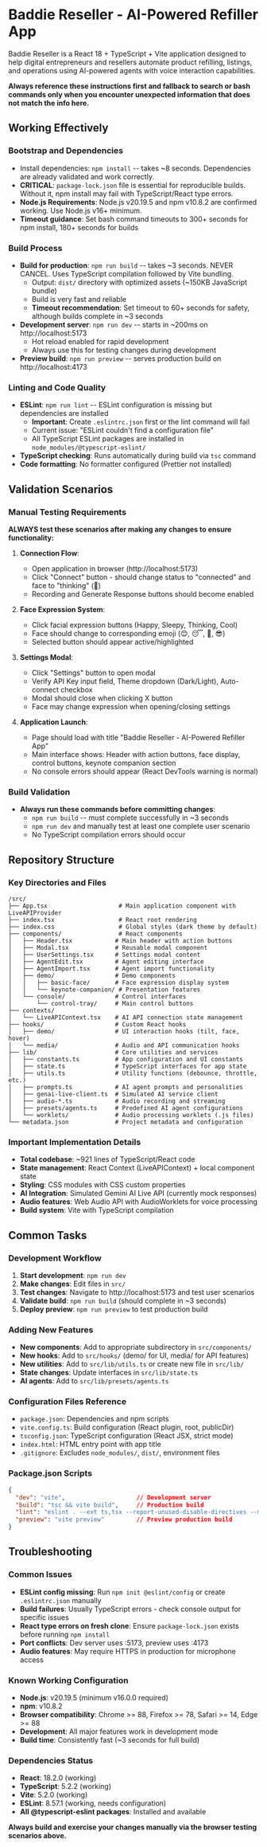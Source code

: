 # Baddie Reseller - AI-Powered Refiller App

Baddie Reseller is a React 18 + TypeScript + Vite application designed to help digital entrepreneurs and resellers automate product refilling, listings, and operations using AI-powered agents with voice interaction capabilities.

**Always reference these instructions first and fallback to search or bash commands only when you encounter unexpected information that does not match the info here.**

## Working Effectively

### Bootstrap and Dependencies
- Install dependencies: `npm install` -- takes ~8 seconds. Dependencies are already validated and work correctly.
- **CRITICAL**: `package-lock.json` file is essential for reproducible builds. Without it, npm install may fail with TypeScript/React type errors.
- **Node.js Requirements**: Node.js v20.19.5 and npm v10.8.2 are confirmed working. Use Node.js v16+ minimum.
- **Timeout guidance**: Set bash command timeouts to 300+ seconds for npm install, 180+ seconds for builds

### Build Process
- **Build for production**: `npm run build` -- takes ~3 seconds. NEVER CANCEL. Uses TypeScript compilation followed by Vite bundling.
  - Output: `dist/` directory with optimized assets (~150KB JavaScript bundle)
  - Build is very fast and reliable
  - **Timeout recommendation**: Set timeout to 60+ seconds for safety, although builds complete in ~3 seconds
- **Development server**: `npm run dev` -- starts in ~200ms on http://localhost:5173
  - Hot reload enabled for rapid development
  - Always use this for testing changes during development
- **Preview build**: `npm run preview` -- serves production build on http://localhost:4173

### Linting and Code Quality
- **ESLint**: `npm run lint` -- ESLint configuration is missing but dependencies are installed
  - **Important**: Create `.eslintrc.json` first or the lint command will fail
  - Current issue: "ESLint couldn't find a configuration file"
  - All TypeScript ESLint packages are installed in `node_modules/@typescript-eslint/`
- **TypeScript checking**: Runs automatically during build via `tsc` command
- **Code formatting**: No formatter configured (Prettier not installed)

## Validation Scenarios

### Manual Testing Requirements
**ALWAYS test these scenarios after making any changes to ensure functionality:**

1. **Connection Flow**:
   - Open application in browser (http://localhost:5173)
   - Click "Connect" button - should change status to "connected" and face to "thinking" (🤔)
   - Recording and Generate Response buttons should become enabled

2. **Face Expression System**:
   - Click facial expression buttons (Happy, Sleepy, Thinking, Cool)
   - Face should change to corresponding emoji (😊, 😴, 🤔, 😎)
   - Selected button should appear active/highlighted

3. **Settings Modal**:
   - Click "Settings" button to open modal
   - Verify API Key input field, Theme dropdown (Dark/Light), Auto-connect checkbox
   - Modal should close when clicking X button
   - Face may change expression when opening/closing settings

4. **Application Launch**:
   - Page should load with title "Baddie Reseller - AI-Powered Refiller App"
   - Main interface shows: Header with action buttons, face display, control buttons, keynote companion section
   - No console errors should appear (React DevTools warning is normal)

### Build Validation
- **Always run these commands before committing changes**:
  - `npm run build` -- must complete successfully in ~3 seconds
  - `npm run dev` and manually test at least one complete user scenario
  - No TypeScript compilation errors should occur

## Repository Structure

### Key Directories and Files
```
/src/
├── App.tsx                    # Main application component with LiveAPIProvider
├── index.tsx                  # React root rendering
├── index.css                  # Global styles (dark theme by default)
├── components/                # React components
│   ├── Header.tsx            # Main header with action buttons
│   ├── Modal.tsx             # Reusable modal component
│   ├── UserSettings.tsx      # Settings modal content
│   ├── AgentEdit.tsx         # Agent editing interface
│   ├── AgentImport.tsx       # Agent import functionality
│   ├── demo/                 # Demo components
│   │   ├── basic-face/       # Face expression display system
│   │   └── keynote-companion/ # Presentation features
│   └── console/              # Control interfaces
│       └── control-tray/     # Main control buttons
├── contexts/
│   └── LiveAPIContext.tsx    # AI API connection state management
├── hooks/                    # Custom React hooks
│   ├── demo/                 # UI interaction hooks (tilt, face, hover)
│   └── media/                # Audio and API communication hooks
├── lib/                      # Core utilities and services
│   ├── constants.ts          # App configuration and UI constants
│   ├── state.ts              # TypeScript interfaces for app state
│   ├── utils.ts              # Utility functions (debounce, throttle, etc.)
│   ├── prompts.ts            # AI agent prompts and personalities
│   ├── genai-live-client.ts  # Simulated AI service client
│   ├── audio-*.ts            # Audio recording and streaming
│   ├── presets/agents.ts     # Predefined AI agent configurations
│   └── worklets/             # Audio processing worklets (.js files)
└── metadata.json             # Project metadata and configuration
```

### Important Implementation Details
- **Total codebase**: ~921 lines of TypeScript/React code
- **State management**: React Context (LiveAPIContext) + local component state
- **Styling**: CSS modules with CSS custom properties
- **AI Integration**: Simulated Gemini AI Live API (currently mock responses)
- **Audio features**: Web Audio API with AudioWorklets for voice processing
- **Build system**: Vite with TypeScript compilation

## Common Tasks

### Development Workflow
1. **Start development**: `npm run dev`
2. **Make changes**: Edit files in `src/`
3. **Test changes**: Navigate to http://localhost:5173 and test user scenarios
4. **Validate build**: `npm run build` (should complete in ~3 seconds)
5. **Deploy preview**: `npm run preview` to test production build

### Adding New Features
- **New components**: Add to appropriate subdirectory in `src/components/`
- **New hooks**: Add to `src/hooks/` (demo/ for UI, media/ for API features)
- **New utilities**: Add to `src/lib/utils.ts` or create new file in `src/lib/`
- **State changes**: Update interfaces in `src/lib/state.ts`
- **AI agents**: Add to `src/lib/presets/agents.ts`

### Configuration Files Reference
- `package.json`: Dependencies and npm scripts
- `vite.config.ts`: Build configuration (React plugin, root, publicDir)
- `tsconfig.json`: TypeScript configuration (React JSX, strict mode)
- `index.html`: HTML entry point with app title
- `.gitignore`: Excludes `node_modules/`, `dist/`, environment files

### Package.json Scripts
```json
{
  "dev": "vite",                    // Development server
  "build": "tsc && vite build",     // Production build
  "lint": "eslint . --ext ts,tsx --report-unused-disable-directives --max-warnings 0",
  "preview": "vite preview"         // Preview production build
}
```

## Troubleshooting

### Common Issues
- **ESLint config missing**: Run `npm init @eslint/config` or create `.eslintrc.json` manually
- **Build failures**: Usually TypeScript errors - check console output for specific issues
- **React type errors on fresh clone**: Ensure `package-lock.json` exists before running `npm install`
- **Port conflicts**: Dev server uses :5173, preview uses :4173
- **Audio features**: May require HTTPS in production for microphone access

### Known Working Configuration
- **Node.js**: v20.19.5 (minimum v16.0.0 required)
- **npm**: v10.8.2
- **Browser compatibility**: Chrome >= 88, Firefox >= 78, Safari >= 14, Edge >= 88
- **Development**: All major features work in development mode
- **Build time**: Consistently fast (~3 seconds for full build)

### Dependencies Status
- **React**: 18.2.0 (working)
- **TypeScript**: 5.2.2 (working)  
- **Vite**: 5.2.0 (working)
- **ESLint**: 8.57.1 (working, needs configuration)
- **All @typescript-eslint packages**: Installed and available

**Always build and exercise your changes manually via the browser testing scenarios above.**
